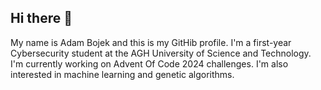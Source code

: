 ## Hi there 👋

My name is Adam Bojek and this is my GitHib profile. I'm a first-year Cybersecurity student at the AGH University of Science and Technology.
I'm currently working on Advent Of Code 2024 challenges. I'm also interested in machine learning and genetic algorithms.


